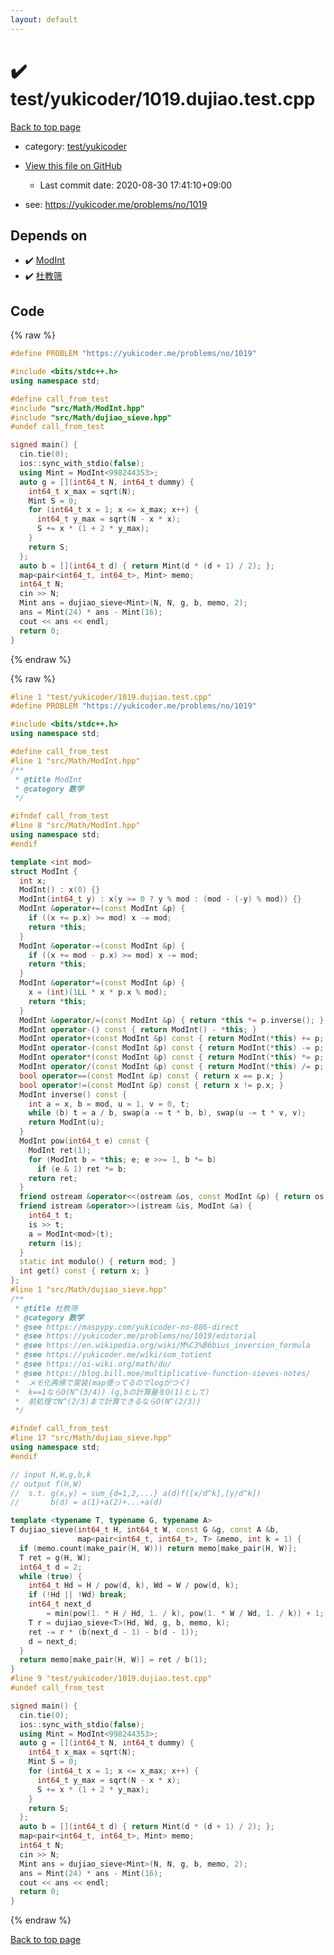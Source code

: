 ```yaml
---
layout: default
---
```


<!-- mathjax config similar to math.stackexchange -->
<script type="text/javascript" async
  src="https://cdnjs.cloudflare.com/ajax/libs/mathjax/2.7.5/MathJax.js?config=TeX-MML-AM_CHTML">
</script>
<script type="text/x-mathjax-config">
  MathJax.Hub.Config({
    TeX: { equationNumbers: { autoNumber: "AMS" }},
    tex2jax: {
      inlineMath: [ ['$','$'] ],
      processEscapes: true
    },
    "HTML-CSS": { matchFontHeight: false },
    displayAlign: "left",
    displayIndent: "2em"
  });
</script>

<script type="text/javascript" src="https://cdnjs.cloudflare.com/ajax/libs/jquery/3.4.1/jquery.min.js"></script>
<script src="https://cdn.jsdelivr.net/npm/jquery-balloon-js@1.1.2/jquery.balloon.min.js" integrity="sha256-ZEYs9VrgAeNuPvs15E39OsyOJaIkXEEt10fzxJ20+2I=" crossorigin="anonymous"></script>
<script type="text/javascript" src="../../../assets/js/copy-button.js"></script>
<link rel="stylesheet" href="../../../assets/css/copy-button.css" />


# :heavy_check_mark: test/yukicoder/1019.dujiao.test.cpp

<a href="../../../index.html">Back to top page</a>

* category: <a href="../../../index.html#de60e5ba474ac43bf7562c10f5977e2d">test/yukicoder</a>
* <a href="{{ site.github.repository_url }}/blob/master/test/yukicoder/1019.dujiao.test.cpp">View this file on GitHub</a>
    - Last commit date: 2020-08-30 17:41:10+09:00


* see: <a href="https://yukicoder.me/problems/no/1019">https://yukicoder.me/problems/no/1019</a>


## Depends on

* :heavy_check_mark: <a href="../../../library/src/Math/ModInt.hpp.html">ModInt</a>
* :heavy_check_mark: <a href="../../../library/src/Math/dujiao_sieve.hpp.html">杜教筛</a>


## Code

<a id="unbundled"></a>
{% raw %}
```cpp
#define PROBLEM "https://yukicoder.me/problems/no/1019"

#include <bits/stdc++.h>
using namespace std;

#define call_from_test
#include "src/Math/ModInt.hpp"
#include "src/Math/dujiao_sieve.hpp"
#undef call_from_test

signed main() {
  cin.tie(0);
  ios::sync_with_stdio(false);
  using Mint = ModInt<998244353>;
  auto g = [](int64_t N, int64_t dummy) {
    int64_t x_max = sqrt(N);
    Mint S = 0;
    for (int64_t x = 1; x <= x_max; x++) {
      int64_t y_max = sqrt(N - x * x);
      S += x * (1 + 2 * y_max);
    }
    return S;
  };
  auto b = [](int64_t d) { return Mint(d * (d + 1) / 2); };
  map<pair<int64_t, int64_t>, Mint> memo;
  int64_t N;
  cin >> N;
  Mint ans = dujiao_sieve<Mint>(N, N, g, b, memo, 2);
  ans = Mint(24) * ans - Mint(16);
  cout << ans << endl;
  return 0;
}

```
{% endraw %}

<a id="bundled"></a>
{% raw %}
```cpp
#line 1 "test/yukicoder/1019.dujiao.test.cpp"
#define PROBLEM "https://yukicoder.me/problems/no/1019"

#include <bits/stdc++.h>
using namespace std;

#define call_from_test
#line 1 "src/Math/ModInt.hpp"
/**
 * @title ModInt
 * @category 数学
 */

#ifndef call_from_test
#line 8 "src/Math/ModInt.hpp"
using namespace std;
#endif

template <int mod>
struct ModInt {
  int x;
  ModInt() : x(0) {}
  ModInt(int64_t y) : x(y >= 0 ? y % mod : (mod - (-y) % mod)) {}
  ModInt &operator+=(const ModInt &p) {
    if ((x += p.x) >= mod) x -= mod;
    return *this;
  }
  ModInt &operator-=(const ModInt &p) {
    if ((x += mod - p.x) >= mod) x -= mod;
    return *this;
  }
  ModInt &operator*=(const ModInt &p) {
    x = (int)(1LL * x * p.x % mod);
    return *this;
  }
  ModInt &operator/=(const ModInt &p) { return *this *= p.inverse(); }
  ModInt operator-() const { return ModInt() - *this; }
  ModInt operator+(const ModInt &p) const { return ModInt(*this) += p; }
  ModInt operator-(const ModInt &p) const { return ModInt(*this) -= p; }
  ModInt operator*(const ModInt &p) const { return ModInt(*this) *= p; }
  ModInt operator/(const ModInt &p) const { return ModInt(*this) /= p; }
  bool operator==(const ModInt &p) const { return x == p.x; }
  bool operator!=(const ModInt &p) const { return x != p.x; }
  ModInt inverse() const {
    int a = x, b = mod, u = 1, v = 0, t;
    while (b) t = a / b, swap(a -= t * b, b), swap(u -= t * v, v);
    return ModInt(u);
  }
  ModInt pow(int64_t e) const {
    ModInt ret(1);
    for (ModInt b = *this; e; e >>= 1, b *= b)
      if (e & 1) ret *= b;
    return ret;
  }
  friend ostream &operator<<(ostream &os, const ModInt &p) { return os << p.x; }
  friend istream &operator>>(istream &is, ModInt &a) {
    int64_t t;
    is >> t;
    a = ModInt<mod>(t);
    return (is);
  }
  static int modulo() { return mod; }
  int get() const { return x; }
};
#line 1 "src/Math/dujiao_sieve.hpp"
/**
 * @title 杜教筛
 * @category 数学
 * @see https://maspypy.com/yukicoder-no-886-direct
 * @see https://yukicoder.me/problems/no/1019/editorial
 * @see https://en.wikipedia.org/wiki/M%C3%B6bius_inversion_formula
 * @see https://yukicoder.me/wiki/sum_totient
 * @see https://oi-wiki.org/math/du/
 * @see https://blog.bill.moe/multiplicative-function-sieves-notes/
 *  メモ化再帰で実装(map使ってるのでlogがつく)
 *  k==1ならO(N^(3/4)) (g,bの計算量をO(1)として)
 *  前処理でN^(2/3)まで計算できるならO(N^(2/3))
 */

#ifndef call_from_test
#line 17 "src/Math/dujiao_sieve.hpp"
using namespace std;
#endif

// input H,W,g,b,k
// output f(H,W)
//  s.t. g(x,y) = sum_{d=1,2,...} a(d)f([x/d^k],[y/d^k])
//       b(d) = a(1)+a(2)+...+a(d)

template <typename T, typename G, typename A>
T dujiao_sieve(int64_t H, int64_t W, const G &g, const A &b,
               map<pair<int64_t, int64_t>, T> &memo, int k = 1) {
  if (memo.count(make_pair(H, W))) return memo[make_pair(H, W)];
  T ret = g(H, W);
  int64_t d = 2;
  while (true) {
    int64_t Hd = H / pow(d, k), Wd = W / pow(d, k);
    if (!Hd || !Wd) break;
    int64_t next_d
        = min(pow(1. * H / Hd, 1. / k), pow(1. * W / Wd, 1. / k)) + 1;
    T r = dujiao_sieve<T>(Hd, Wd, g, b, memo, k);
    ret -= r * (b(next_d - 1) - b(d - 1));
    d = next_d;
  }
  return memo[make_pair(H, W)] = ret / b(1);
}
#line 9 "test/yukicoder/1019.dujiao.test.cpp"
#undef call_from_test

signed main() {
  cin.tie(0);
  ios::sync_with_stdio(false);
  using Mint = ModInt<998244353>;
  auto g = [](int64_t N, int64_t dummy) {
    int64_t x_max = sqrt(N);
    Mint S = 0;
    for (int64_t x = 1; x <= x_max; x++) {
      int64_t y_max = sqrt(N - x * x);
      S += x * (1 + 2 * y_max);
    }
    return S;
  };
  auto b = [](int64_t d) { return Mint(d * (d + 1) / 2); };
  map<pair<int64_t, int64_t>, Mint> memo;
  int64_t N;
  cin >> N;
  Mint ans = dujiao_sieve<Mint>(N, N, g, b, memo, 2);
  ans = Mint(24) * ans - Mint(16);
  cout << ans << endl;
  return 0;
}

```
{% endraw %}

<a href="../../../index.html">Back to top page</a>

